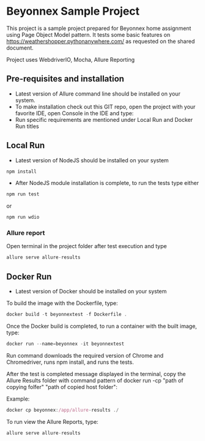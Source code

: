 # Beyonnex Sample Project

This project is a sample project prepared for Beyonnex home assignment using Page Object Model pattern. It tests some basic features on https://weathershopper.pythonanywhere.com/ as requested on the shared document.

Project uses WebdriverIO, Mocha, Allure Reporting

## Pre-requisites and installation
* Latest version of Allure command line should be installed on your system.
* To make installation check out this GIT repo, open the project with your favorite IDE, open Console in the IDE and type:
* Run specific requirements are mentioned under Local Run and Docker Run titles

## Local Run

* Latest version of NodeJS should be installed on your system

```javascript
npm install
```
* After NodeJS module installation is complete, to run the tests type either

```javascript
npm run test
```
or

```javascript
npm run wdio
```
### Allure report

Open terminal in the project folder after test execution and type

```javascript
allure serve allure-results
```

## Docker Run

* Latest version of Docker should be installed on your system

To build the image with the Dockerfile, type:
```javascript
docker build -t beyonnextest -f Dockerfile .
```
Once the Docker build is completed, to run a container with the built image, type: 
```javascript
docker run --name=beyonnex -it beyonnextest
```
Run command downloads the required version of Chrome and Chromedriver, runs npm install, and runs the tests. 

After the test is completed message displayed in the terminal, copy the Allure Results folder with command pattern of docker run -cp "path of copying folfer" "path of copied host folder":

Example: 
```javascript
docker cp beyonnex:/app/allure-results ./
```
To run view the Allure Reports, type:

```javascript
allure serve allure-results
```